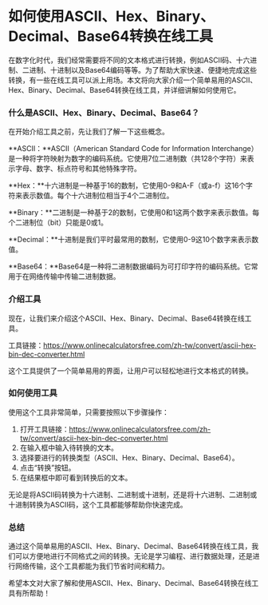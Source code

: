 如何使用ASCII、Hex、Binary、Decimal、Base64转换在线工具
=========================================

在数字化时代，我们经常需要将不同的文本格式进行转换，例如ASCII码、十六进制、二进制、十进制以及Base64编码等等。为了帮助大家快速、便捷地完成这些转换，有一些在线工具可以派上用场。本文将向大家介绍一个简单易用的ASCII、Hex、Binary、Decimal、Base64转换在线工具，并详细讲解如何使用它。

### 什么是ASCII、Hex、Binary、Decimal、Base64？

在开始介绍工具之前，先让我们了解一下这些概念。

**ASCII：**ASCII（American Standard Code for Information Interchange）是一种将字符映射为数字的编码系统。它使用7位二进制数（共128个字符）来表示字母、数字、标点符号和其他特殊字符。

**Hex：**十六进制是一种基于16的数制，它使用0-9和A-F（或a-f）这16个字符来表示数值。每个十六进制位相当于4个二进制位。

**Binary：**二进制是一种基于2的数制，它使用0和1这两个数字来表示数值。每个二进制位（bit）只能是0或1。

**Decimal：**十进制是我们平时最常用的数制，它使用0-9这10个数字来表示数值。

**Base64：**Base64是一种将二进制数据编码为可打印字符的编码系统。它常用于在网络传输中传输二进制数据。

### 介绍工具

现在，让我们来介绍这个ASCII、Hex、Binary、Decimal、Base64转换在线工具。

工具链接：<https://www.onlinecalculatorsfree.com/zh-tw/convert/ascii-hex-bin-dec-converter.html>

这个工具提供了一个简单易用的界面，让用户可以轻松地进行文本格式的转换。

### 如何使用工具

使用这个工具非常简单，只需要按照以下步骤操作：

1. 打开工具链接：<https://www.onlinecalculatorsfree.com/zh-tw/convert/ascii-hex-bin-dec-converter.html>
2. 在输入框中输入待转换的文本。
3. 选择要进行的转换类型（ASCII、Hex、Binary、Decimal、Base64）。
4. 点击“转换”按钮。
5. 在结果框中即可看到转换后的文本。

无论是将ASCII码转换为十六进制、二进制或十进制，还是将十六进制、二进制或十进制转换为ASCII码，这个工具都能够帮助你快速完成。

### 总结

通过这个简单易用的ASCII、Hex、Binary、Decimal、Base64转换在线工具，我们可以方便地进行不同格式之间的转换。无论是学习编程、进行数据处理，还是进行网络传输，这个工具都能为我们节省时间和精力。

希望本文对大家了解和使用ASCII、Hex、Binary、Decimal、Base64转换在线工具有所帮助！